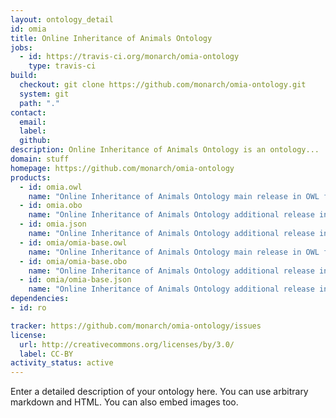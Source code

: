 ```yaml
---
layout: ontology_detail
id: omia
title: Online Inheritance of Animals Ontology
jobs:
  - id: https://travis-ci.org/monarch/omia-ontology
    type: travis-ci
build:
  checkout: git clone https://github.com/monarch/omia-ontology.git
  system: git
  path: "."
contact:
  email: 
  label: 
  github: 
description: Online Inheritance of Animals Ontology is an ontology...
domain: stuff
homepage: https://github.com/monarch/omia-ontology
products:
  - id: omia.owl
    name: "Online Inheritance of Animals Ontology main release in OWL format"
  - id: omia.obo
    name: "Online Inheritance of Animals Ontology additional release in OBO format"
  - id: omia.json
    name: "Online Inheritance of Animals Ontology additional release in OBOJSon format"
  - id: omia/omia-base.owl
    name: "Online Inheritance of Animals Ontology main release in OWL format"
  - id: omia/omia-base.obo
    name: "Online Inheritance of Animals Ontology additional release in OBO format"
  - id: omia/omia-base.json
    name: "Online Inheritance of Animals Ontology additional release in OBOJSon format"
dependencies:
- id: ro

tracker: https://github.com/monarch/omia-ontology/issues
license:
  url: http://creativecommons.org/licenses/by/3.0/
  label: CC-BY
activity_status: active
---
```


Enter a detailed description of your ontology here. You can use arbitrary markdown and HTML.
You can also embed images too.

